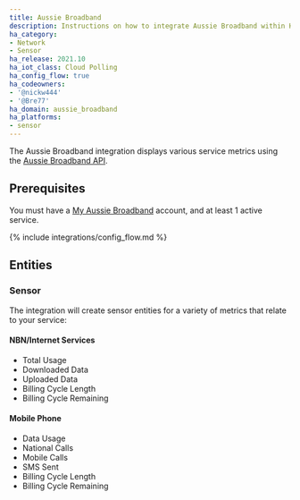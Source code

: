 ```yaml
---
title: Aussie Broadband
description: Instructions on how to integrate Aussie Broadband within Home Assistant.
ha_category:
- Network
- Sensor
ha_release: 2021.10
ha_iot_class: Cloud Polling
ha_config_flow: true
ha_codeowners:
- '@nickw444'
- '@Bre77'
ha_domain: aussie_broadband
ha_platforms:
- sensor
---
```


The Aussie Broadband integration displays various service metrics using the [Aussie Broadband API](https://myaussie-api.aussiebroadband.com.au).

## Prerequisites

You must have a [My Aussie Broadband](https://my.aussiebroadband.com.au) account, and at least 1 active service.

{% include integrations/config_flow.md %}

## Entities

### Sensor

The integration will create sensor entities for a variety of metrics that relate to your service:

#### NBN/Internet Services
- Total Usage
- Downloaded Data
- Uploaded Data
- Billing Cycle Length
- Billing Cycle Remaining

#### Mobile Phone
- Data Usage
- National Calls
- Mobile Calls
- SMS Sent
- Billing Cycle Length
- Billing Cycle Remaining
